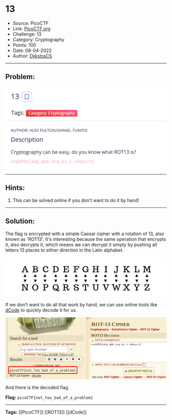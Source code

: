 # 13
* Source: PicoCTF
* Link: [PicoCTF.org](https://picoctf.org/)
* Challenge: 13
* Category: Cryptography
* Points: 100
* Date: 08-04-2022
* Author: [DjikstraCS](https://github.com/DjikstraCS)

---
## Problem:
![](./attachments/Pasted%20image%2020220408201332.png)

---
## Hints:
1. This can be solved online if you don't want to do it by hand!

---
## Solution:
The flag is encrypted with a simple Caesar cipher with a rotation of 13, also known as 'ROT13'. It's interesting because the same operation that encrypts it, also decrypts it, which means we can decrypt it simply by pushing all letters 13 places to either direction in the Latin alphabet.

![](./attachments/Pasted%20image%2020220408202609.png)

If we don't want to do all that work by hand, we can use online tools like [dCode](https://www.dcode.fr/) to quickly decode it for us.

![](./attachments/Pasted%20image%2020220408202147.png)

And there is the decoded flag.

**Flag:** `picoCTF{not_too_bad_of_a_problem}`

---
**Tags:** [[PicoCTF]]  [[ROT13]] [[dCode]]